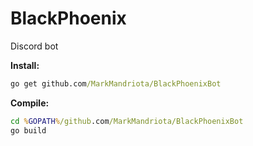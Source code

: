 # BlackPhoenix
Discord bot

**Install:**
```cmd
go get github.com/MarkMandriota/BlackPhoenixBot
```

**Compile:**
```cmd
cd %GOPATH%/github.com/MarkMandriota/BlackPhoenixBot
go build
```
